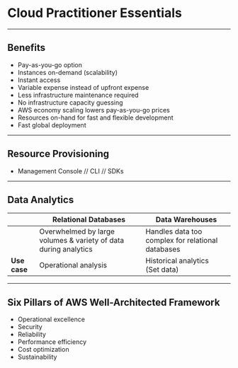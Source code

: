 # Cloud Practitioner Essentials
___
## Benefits
- Pay-as-you-go option
- Instances on-demand (scalability)
- Instant access
- Variable expense instead of upfront expense
- Less infrastructure maintenance required
- No infrastructure capacity guessing
- AWS economy scaling lowers pay-as-you-go prices
- Resources on-hand for fast and flexible development
- Fast global deployment
___
## Resource Provisioning
- Management Console // CLI // SDKs
___
## Data Analytics
|              | Relational Databases                                            | Data Warehouses                                   |
| ------------ | --------------------------------------------------------------- | ------------------------------------------------- |
|              | Overwhelmed by large volumes & variety of data during analytics | Handles data too complex for relational databases |
| **Use case** | Operational analysis                                            | Historical analytics<br>(Set data)                |
___
## Six Pillars of AWS Well-Architected Framework
- Operational excellence
- Security
- Reliability
- Performance efficiency
- Cost optimization
- Sustainability